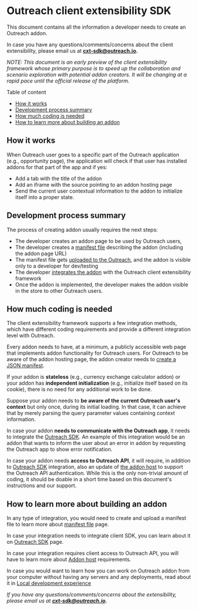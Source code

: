 <!-- omit in toc -->
# Outreach client extensibility SDK

This document contains all the information a developer needs to create an Outreach addon. 

In case you have any questions/comments/concerns about the client extensibility, please email us at **cxt-sdk@outreach.io.**

_NOTE: This document is an early preview of the client extensibility framework whose primary purpose is to speed up the collaboration and scenario exploration with potential addon creators. It will be changing at a rapid pace until the official release of the platform._

Table of content

- [How it works](#how-it-works)
- [Development process summary](#development-process-summary)
- [How much coding is needed](#how-much-coding-is-needed)
- [How to learn more about building an addon](#how-to-learn-more-about-building-an-addon)

## How it works

When Outreach user goes to a specific part of the Outreach application (e.g., opportunity page), the application will check if that user has installed addons for that part of the app and if yes:

- Add a tab with the title of the addon
- Add an iframe with the source pointing to an addon hosting page
- Send the current user contextual information to the addon to initialize itself into a proper state.

## Development process summary

The process of creating addon usually requires the next steps:

- The developer creates an addon page to be used by Outreach users,
- The developer creates a [manifest file](/docs/manifest.md)  describing the addon (including the addon page URL)
- The manifest file gets [uploaded to the Outreach](/docs/manifest.md#uploading-the-manifest), and the addon is visible only to a developer for dev/testing
- The developer [integrates the addon](/docs/host.md) with the Outreach client extensibility framework
- Once the addon is implemented, the developer makes the addon visible in the store to other Outreach users.

## How much coding is needed

The client extensibility framework supports a few integration methods, which have different coding requirements and provide a different integration level with Outreach.

Every addon needs to have, at a minimum, a publicly accessible web page that implements addon functionality for Outreach users. For Outreach to be aware of the addon hosting page, the addon creator needs to  [create a JSON manifest](/docs/manifest.md).

If your addon is **stateless** (e.g., currency exchange calculator addon)  or your addon has **independent initialization** (e.g., initialize itself based on its cookie), there is no need for any additional work to be done.

Suppose your addon needs to **be aware of the current Outreach user's context** but only once, during its initial loading. In that case, it can achieve that by merely parsing the query parameter values containing context information.

In case your addon **needs to communicate with the Outreach app**, it needs to integrate the [Outreach SDK](/docs/sdk.md).
An example of this integration would be an addon that wants to inform the user about an error in addon by requesting the Outreach app to show error notification.

In case your addon needs **access to Outreach API**,  it will require, in addition to [Outreach SDK](/docs/sdk.md) integration, also an update of [the addon host](/docs/host.md) to support the Outreach API authentication.
While this is the only non-trivial amount of coding, it should be doable in a short time based on this document's instructions and our support.

## How to learn more about building an addon

In any type of integration, you would need to create and upload a manifest file to learn more about [manifest file](/docs/manifest.md) page.

In case your integration needs to integrate client SDK, you can learn about it on [Outreach SDK](/docs/sdk.md) page.

In case your integration requires client access to Outreach API, you will have to learn more about [Addon host](/docs/host.md) requirements.

In case you would want to learn how you can work on Outreach addon from your computer without having any servers and any deployments, read about it in  [Local development experience](/docs/devxp.md)

*If you have any questions/comments/concerns about the extensibility, please email us at **cxt-sdk@outreach.io.***
